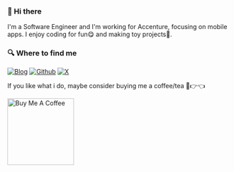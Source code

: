 ### 👋 Hi there

I'm a Software Engineer and I'm working for Accenture, focusing on mobile apps. I enjoy coding for fun😋 and making toy projects🎈.

<h3>🔍 Where to find me</h3>
<p><a href="https://vicenteguzman.com" target="_blank"><img alt="Blog" src="https://img.shields.io/badge/Blog-%23FF4088.svg?&style=for-the-badge&logo=hugo&logoColor=white" /></a> <a href="https://github.com/luciod3v" target="_blank"><img alt="Github" src="https://img.shields.io/badge/GitHub-%2312100E.svg?&style=for-the-badge&logo=Github&logoColor=white" /></a> <a href="https://x.com/luciod3v" target="_blank"><img alt="X" src="https://img.shields.io/badge/twitter-%231DA1F2.svg?&style=for-the-badge&logo=twitter&logoColor=white" /></a>
</p>

If you like what i do, maybe consider buying me a coffee/tea 🥺👉👈

<a href="https://www.buymeacoffee.com/luciomsp" target="_blank"><img src="https://cdn.buymeacoffee.com/buttons/v2/default-red.png" alt="Buy Me A Coffee" width="150" ></a>
